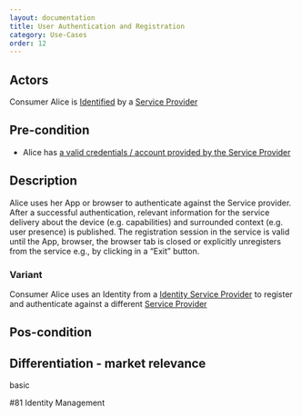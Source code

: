 ```yaml
---
layout: documentation
title: User Authentication and Registration
category: Use-Cases
order: 12
---
```


## Actors

Consumer Alice is [Identified](../business-models/business-roles.md#identified-service-consumer) by a [Service Provider](../business-models/business-roles.md#service-provider)

## Pre-condition

- Alice has [a valid credentials / account provided by the Service Provider](../Service%20Subscription.md)

## Description

Alice uses her App or browser to authenticate against the Service provider. After a successful authentication, relevant information for the service delivery about the device (e.g. capabilities) and surrounded context (e.g. user presence) is published.
The registration session in the service is valid until the App, browser, the browser tab is closed or explicitly unregisters from the service e.g., by clicking in a “Exit” button.

### Variant

Consumer Alice uses an Identity from a [Identity Service Provider](../business-models/business-roles.md#identity-service-provider) to register and authenticate against a different [Service Provider](../business-models/business-roles.md#service-provider)

## Pos-condition

## Differentiation - market relevance

basic

#81 Identity Management
